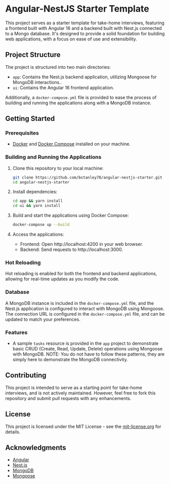 # Angular-NestJS Starter Template

This project serves as a starter template for take-home interviews, featuring a frontend built with Angular 16 and a backend built with Nest.js connected to a Mongo database. It's designed to provide a solid foundation for building web applications, with a focus on ease of use and extensibility.

## Project Structure

The project is structured into two main directories:

- `app`: Contains the Nest.js backend application, utilizing Mongoose for MongoDB interactions..
- `ui`: Contains the Angular 16 frontend application.

Additionally, a `docker-compose.yml` file is provided to ease the process of building and running the applications along with a MongoDB instance.

## Getting Started

### Prerequisites

- [Docker](https://www.docker.com/get-started) and [Docker Compose](https://docs.docker.com/compose/install/) installed on your machine.

### Building and Running the Applications

1. Clone this repository to your local machine:
   ```bash
   git clone https://github.com/bstanley78/angular-nestjs-starter.git
   cd angular-nestjs-starter
   ```

2. Install dependencies:
   ```bash
   cd app && yarn install
   cd ui && yarn install
   ```   

3. Build and start the applications using Docker Compose:
   ```bash
   docker-compose up --build
   ```

4. Access the applications:
    - Frontend: Open http://localhost:4200 in your web browser.
    - Backend: Send requests to http://localhost:3000.

### Hot Reloading
Hot reloading is enabled for both the frontend and backend applications, allowing for real-time updates as you modify the code.

### Database
A MongoDB instance is included in the `docker-compose.yml` file, and the Nest.js application is configured to interact with MongoDB using Mongoose. The connection URL is configured in the `docker-compose.yml` file, and can be updated to match your preferences.

### Features
- A sample `tasks` resource is provided in the `app` project to demonstrate basic CRUD (Create, Read, Update, Delete) operations using Mongoose with MongoDB.  NOTE: You do not have to follow these patterns, they are simply here to demonstrate the MongoDB connectivity.

## Contributing
This project is intended to serve as a starting point for take-home interviews, and is not actively maintained. However, feel free to fork this repository and submit pull requests with any enhancements.

## License
This project is licensed under the MIT License - see the [mit-license.org](https://mit-license.org/)  for details.

## Acknowledgments
- [Angular](https://angular.io/)
- [Nest.js](https://nestjs.com/)
- [MongoDB](https://www.mongodb.com/)
- [Mongoose](https://mongoosejs.com/)